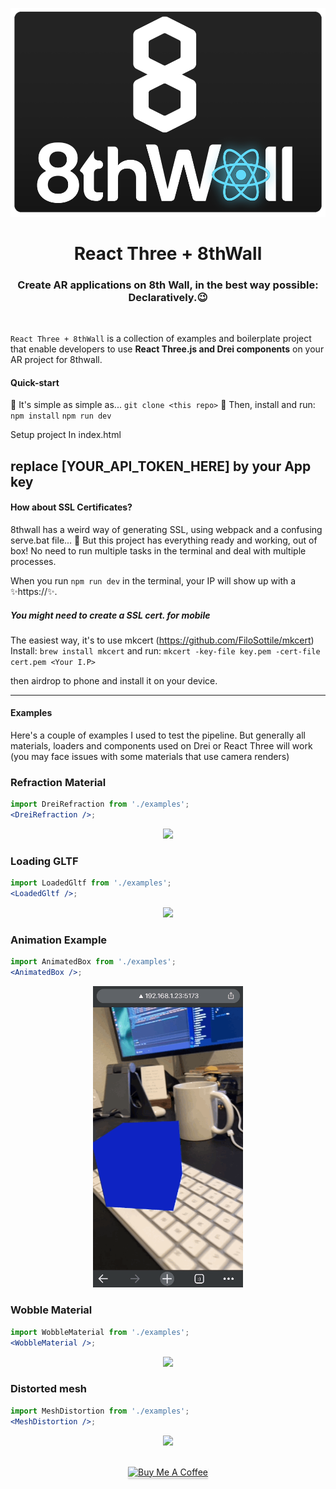 <p align="center">
  <img src="doc-images/logo.png" width="540" />
</p>
<h1 align="center">React Three + 8thWall</h1>
<h3 align="center">Create AR applications on 8th Wall, in the best way possible: Declaratively.😉</h3>

<br>

`React Three + 8thWall` is a collection of examples and boilerplate project that enable developers to use <b>React Three.js and Drei components</b> on your AR project for 8thwall.

#### Quick-start

🤩 It's simple as simple as...
`git clone <this repo>`
🚀 Then, install and run:
`npm install`
`npm run dev`

Setup project
In index.html

replace [YOUR_API_TOKEN_HERE] by your App key
---

#### How about SSL Certificates?

8thwall has a weird way of generating SSL, using webpack and a confusing serve.bat file... 🤢
But this project has everything ready and working, out of box! No need to run multiple tasks in the terminal and deal with multiple processes.

When you run `npm run dev` in the terminal, your IP will show up with a ✨https://✨.

##### You might need to create a SSL cert. for mobile

The easiest way, it's to use mkcert (<https://github.com/FiloSottile/mkcert>)
Install:
`brew install mkcert`
and run:
`mkcert -key-file key.pem -cert-file cert.pem <Your I.P>`

then airdrop to phone and install it on your device.

---

#### Examples

Here's a couple of examples I used to test the pipeline. But generally all materials, loaders and components used on Drei or React Three will work (you may face issues with some materials that use camera renders)

### Refraction Material

```jsx
import DreiRefraction from './examples';
<DreiRefraction />;
```

<p align="center">
  <img src="doc-images/refraction.gif" width="240" />
</p>

### Loading GLTF

```jsx
import LoadedGltf from './examples';
<LoadedGltf />;
```

<p align="center">
  <img src="doc-images/gltf.gif" width="240" />
</p>

### Animation Example

```jsx
import AnimatedBox from './examples';
<AnimatedBox />;
```

<p align="center">
  <img src="doc-images/animation.gif" width="240" />
</p>

### Wobble Material

```jsx
import WobbleMaterial from './examples';
<WobbleMaterial />;
```

<p align="center">
  <img src="doc-images/wooble.gif" width="240" />
</p>

### Distorted mesh

```jsx
import MeshDistortion from './examples';
<MeshDistortion />;
```

<p align="center">
  <img src="doc-images/distorted.gif" width="240" />
</p>

<p align="center">
<br/>
<a href="https://www.buymeacoffee.com/vettorazi" target="_blank"><img src="https://www.buymeacoffee.com/assets/img/custom_images/orange_img.png" alt="Buy Me A Coffee" style="height: 41px !important;width: 174px !important;box-shadow: 0px 3px 2px 0px rgba(190, 190, 190, 0.5) !important;-webkit-box-shadow: 0px 3px 2px 0px rgba(190, 190, 190, 0.5) !important;" ></a>
</p>
